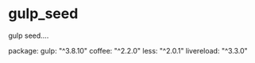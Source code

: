 gulp_seed
=========

gulp seed....

package:
    gulp: "^3.8.10"
    coffee: "^2.2.0"
    less: "^2.0.1"
    livereload: "^3.3.0"
